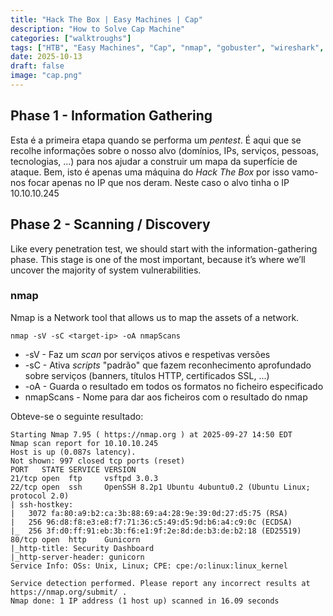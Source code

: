```yaml
---
title: "Hack The Box | Easy Machines | Cap"
description: "How to Solve Cap Machine"
categories: ["walktroughs"]
tags: ["HTB", "Easy Machines", "Cap", "nmap", "gobuster", "wireshark", "ssh", "privesc", "linux", "enumeration", "flag" , "root"]
date: 2025-10-13
draft: false
image: "cap.png"
---
```


## Phase 1 - Information Gathering
Esta é a primeira etapa quando se performa um <i>pentest</i>. É aqui que se recolhe informações sobre o nosso alvo (domínios, IPs, serviços, pessoas, tecnologias, ...) para nos ajudar a construir um mapa da superfície de ataque.
Bem, isto é apenas uma máquina do <i>Hack The Box</i> por isso vamo-nos focar apenas no IP que nos deram. Neste caso o alvo tinha o IP 10.10.10.245
## Phase 2 - Scanning / Discovery
Like every penetration test, we should start with the information-gathering phase. This stage is one of the most important, because it’s where we’ll uncover the majority of system vulnerabilities.
### nmap
Nmap is a Network tool that allows us to map the assets of a network.
```shell
nmap -sV -sC <target-ip> -oA nmapScans 
```
- -sV - Faz um <i>scan</i> por serviços ativos e respetivas versões
- -sC - Ativa <i>scripts</i> "padrão" que fazem reconhecimento aprofundado sobre serviços (banners, títulos HTTP, certificados SSL, ...)
- -oA - Guarda o resultado em todos os formatos no ficheiro especificado
- nmapScans - Nome para dar aos ficheiros com o resultado do nmap

Obteve-se o seguinte resultado:

```shell
Starting Nmap 7.95 ( https://nmap.org ) at 2025-09-27 14:50 EDT
Nmap scan report for 10.10.10.245
Host is up (0.087s latency).
Not shown: 997 closed tcp ports (reset)
PORT   STATE SERVICE VERSION
21/tcp open  ftp     vsftpd 3.0.3
22/tcp open  ssh     OpenSSH 8.2p1 Ubuntu 4ubuntu0.2 (Ubuntu Linux; protocol 2.0)
| ssh-hostkey: 
|   3072 fa:80:a9:b2:ca:3b:88:69:a4:28:9e:39:0d:27:d5:75 (RSA)
|   256 96:d8:f8:e3:e8:f7:71:36:c5:49:d5:9d:b6:a4:c9:0c (ECDSA)
|_  256 3f:d0:ff:91:eb:3b:f6:e1:9f:2e:8d:de:b3:de:b2:18 (ED25519)
80/tcp open  http    Gunicorn
|_http-title: Security Dashboard
|_http-server-header: gunicorn
Service Info: OSs: Unix, Linux; CPE: cpe:/o:linux:linux_kernel

Service detection performed. Please report any incorrect results at https://nmap.org/submit/ .
Nmap done: 1 IP address (1 host up) scanned in 16.09 seconds
```